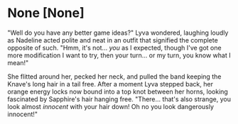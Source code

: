 # None [None]
"Well do you have any better game ideas?" Lyva wondered, laughing loudly as Nadeline acted polite and neat in an outfit that signified the complete opposite of such. "Hmm, it's not... *you* as I expected, though I've got one more modification I want to try, then your turn... or my turn, you know what I mean!"    

She flitted around her, pecked her neck, and pulled the band keeping the Knave's long hair in a tail free. After a moment Lyva stepped back, her orange energy locks now bound into a top knot between her horns, looking fascinated by Sapphire's hair hanging free. "There... that's also strange, you look almost *innocent* with your hair down! Oh no you look dangerously innocent!"
